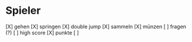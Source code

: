 # Spieler

[X] gehen
[X] springen 
	[X] double jump
[X] sammeln 
	[X] münzen 
	[ ] fragen (?)
[ ] high score 
	[X] punkte
	[ ] 


